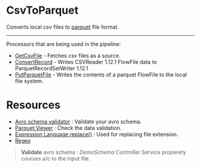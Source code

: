 # CsvToParquet
Converts local csv files to [parquet](https://hackolade.com/help/Parquetschema.html) file format.
<hr/>

Processors that are being used in the pipeline:
- [GetCsvFile](https://nifi.apache.org/docs/nifi-docs/components/org.apache.nifi/nifi-standard-nar/1.5.0/org.apache.nifi.processors.standard.GetFile/index.html) - Fetches csv files as a source.
- [ConvertRecord](https://nifi.apache.org/docs/nifi-docs/components/org.apache.nifi/nifi-standard-nar/1.5.0/org.apache.nifi.processors.standard.ConvertRecord/index.html) - Writes CSVReader 1.12.1 FlowFile data to ParquetRecordSetWriter 1.12.1
- [PutParquetFile](https://nifi.apache.org/docs/nifi-docs/components/org.apache.nifi/nifi-standard-nar/1.6.0/org.apache.nifi.processors.standard.PutFile/) - Writes the contents of a parquet FlowFile to the local file system.


# <b>Resources</b>

- [Avro schema validator](https://json-schema-validator.herokuapp.com/avro.jsp) : Validate your avro schema.
- [Parquet Viewer](http://parquet-viewer-online.com/) : Check the data validation.
- [Expression Language replace()](https://nifi.apache.org/docs/nifi-docs/html/expression-language-guide.html#replace) : Used for replacing file extension.
- [Regex](https://regex101.com/)

> **Validate** avro schema : *DemoSchema* Controller Service properety *courses* a/c to the input file.
